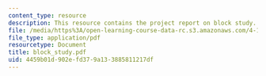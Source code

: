 ```yaml
---
content_type: resource
description: This resource contains the project report on block study.
file: /media/https%3A/open-learning-course-data-rc.s3.amazonaws.com/4-175-case-studies-in-city-form-fall-2005/4459b01d902efd379a133885811217df_block_study.pdf
file_type: application/pdf
resourcetype: Document
title: block_study.pdf
uid: 4459b01d-902e-fd37-9a13-3885811217df
---
```

